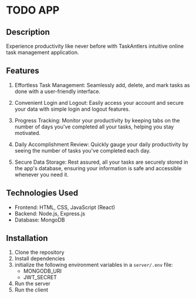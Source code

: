 # TODO APP

## Description
Experience productivity like never before with TaskAntlers intuitive online task management application.

## Features

1. Effortless Task Management: Seamlessly add, delete, and mark tasks as done with a user-friendly interface.

2. Convenient Login and Logout: Easily access your account and secure your data with simple login and logout features.

3. Progress Tracking: Monitor your productivity by keeping tabs on the number of days you've completed all your tasks, helping you stay motivated.

4. Daily Accomplishment Review: Quickly gauge your daily productivity by seeing the number of tasks you've completed each day.

5. Secure Data Storage: Rest assured, all your tasks are securely stored in the app's database, ensuring your information is safe and accessible whenever you need it.

## Technologies Used

- Frontend: HTML, CSS, JavaScript (React)
- Backend: Node.js, Express.js
- Database: MongoDB

## Installation

1. Clone the repository
2. Install dependencies
4. initialize the following environment variables in a `server/.env` file:
    - MONGODB_URI
    - JWT_SECRET
5. Run the server
6. Run the client
